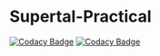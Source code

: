 # Supertal-Practical

[![Codacy Badge](https://api.codacy.com/project/badge/Grade/6087a3a2c11f408599acb6a19b75cc3a)](https://app.codacy.com/gh/sidshah13/Supertal-Practical?utm_source=github.com&utm_medium=referral&utm_content=sidshah13/Supertal-Practical&utm_campaign=Badge_Grade_Settings)
[![Codacy Badge](https://app.codacy.com/project/badge/Grade/5eb6c29879124ea3aa936e159f0cd728)](https://www.codacy.com/gh/sidshah13/Supertal-Practical/dashboard?utm_source=github.com&amp;utm_medium=referral&amp;utm_content=sidshah13/Supertal-Practical&amp;utm_campaign=Badge_Grade)
